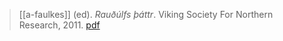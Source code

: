 > [[a-faulkes]] (ed). *Rauðúlfs þáttr*. Viking Society For Northern Research, 2011. [pdf](a-faulkes2011.pdf)